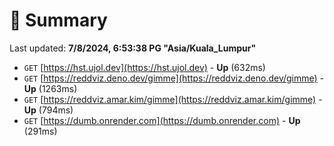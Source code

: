 # 📖 Summary
Last updated: **7/8/2024, 6:53:38 PG "Asia/Kuala_Lumpur"**

- `GET` [https://hst.ujol.dev](https://hst.ujol.dev) - **Up** (632ms)
- `GET` [https://reddviz.deno.dev/gimme](https://reddviz.deno.dev/gimme) - **Up** (1263ms)
- `GET` [https://reddviz.amar.kim/gimme](https://reddviz.amar.kim/gimme) - **Up** (794ms)
- `GET` [https://dumb.onrender.com](https://dumb.onrender.com) - **Up** (291ms)

